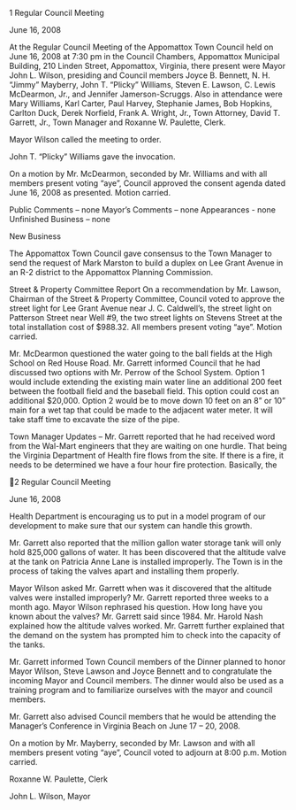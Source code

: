 1  Regular Council Meeting

June 16, 2008

At the Regular Council Meeting of the Appomattox Town Council held on June 16, 2008 at 7:30
pm in the Council Chambers, Appomattox Municipal Building, 210 Linden Street, Appomattox,
Virginia, there present were Mayor John L. Wilson, presiding and Council members Joyce B.
Bennett, N. H. “Jimmy” Mayberry, John T. “Plicky” Williams, Steven E. Lawson, C. Lewis
McDearmon, Jr., and Jennifer Jamerson-Scruggs.   Also in attendance were Mary Williams, Karl
Carter, Paul Harvey, Stephanie James, Bob Hopkins, Carlton Duck, Derek Norfield, Frank A.
Wright, Jr., Town Attorney, David T. Garrett, Jr., Town Manager and Roxanne W. Paulette,
Clerk.

Mayor Wilson called the meeting to order.

John T. “Plicky” Williams gave the invocation.

On a motion by Mr. McDearmon, seconded by Mr. Williams and with all members present
voting “aye”, Council approved the consent agenda dated June 16, 2008 as presented.  Motion
carried.

Public Comments – none
Mayor’s Comments – none
Appearances - none
Unfinished Business – none

New Business

The Appomattox Town Council gave consensus to the Town Manager to send the request of
Mark Marston to build a duplex on Lee Grant Avenue in an R-2 district to the Appomattox
Planning Commission.

Street & Property Committee Report
On a recommendation by Mr. Lawson, Chairman of the Street & Property Committee, Council
voted to approve the street light for Lee Grant Avenue near J. C. Caldwell’s, the street light on
Patterson Street near Well #9, the two street lights on Stevens Street at the total installation cost
of $988.32.  All members present voting “aye”.  Motion carried.

Mr. McDearmon questioned the water going to the ball fields at the High School on Red House
Road.  Mr. Garrett informed Council that he had discussed two options with Mr. Perrow of the
School System.  Option 1 would include extending the existing main water line an additional 200
feet between the football field and the baseball field.  This option could cost an additional
$20,000.  Option 2 would be to move down 10 feet on an 8” or 10” main for a wet tap that could
be made to the adjacent water meter.  It will take staff time to excavate the size of the pipe.

Town Manager Updates –
Mr. Garrett reported that he had received word from the Wal-Mart engineers that they are
waiting on one hurdle.  That being the Virginia Department of Health fire flows from the site.  If
there is a fire, it needs to be determined we have a four hour fire protection.  Basically, the

2  Regular Council Meeting

June 16, 2008

Health Department is encouraging us to put in a model program of our development to make sure
that our system can handle this growth.

Mr. Garrett also reported that the million gallon water storage tank will only hold 825,000
gallons of water.  It has been discovered that the altitude valve at the tank on Patricia Anne Lane
is installed improperly.  The Town is in the process of taking the valves apart and installing them
properly.

Mayor Wilson asked Mr. Garrett when was it discovered that the altitude valves were installed
improperly?  Mr. Garrett reported three weeks to a month ago.  Mayor Wilson rephrased his
question.  How long have you known about the valves?  Mr. Garrett said since 1984.  Mr. Harold
Nash explained how the altitude valves worked.  Mr. Garrett further explained that the demand
on the system has prompted him to check into the capacity of the tanks.

Mr. Garrett informed Town Council members of the Dinner planned to honor Mayor Wilson,
Steve Lawson and Joyce Bennett and to congratulate the incoming Mayor and Council members.
The dinner would also be used as a training program and to familiarize ourselves with the mayor
and council members.

Mr. Garrett also advised Council members that he would be attending the Manager’s Conference
in Virginia Beach on June 17 – 20, 2008.

On a motion by Mr. Mayberry, seconded by Mr. Lawson and with all members present voting
“aye”, Council voted to adjourn at 8:00 p.m.  Motion carried.

Roxanne W. Paulette, Clerk

John L. Wilson, Mayor

